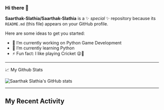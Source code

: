 ### Hi there 👋


**Saarthak-Slathia/Saarthak-Slathia** is a ✨ _special_ ✨ repository because its `README.md` (this file) appears on your GitHub profile.

Here are some ideas to get you started:

- 🔭 I’m currently working on Python Game Development
- 🌱 I’m currently learning Python
- ⚡ Fun fact: I like playing Cricket 😜🏏

---

📈 My Github Stats 

![Saarthak Slathia's GitHub stats](https://github-readme-stats.vercel.app/api?username=Saarthak-Slathia&show_icons=true&theme=highcontrast)

---

## My Recent Activity

<!-- START_SECTION:waka -->
<!-- END_SECTION:waka -->
